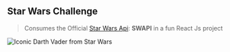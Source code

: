 ## Star Wars Challenge
> Consumes the Official [Star Wars Api](https://swapi.dev/): **SWAPI** in a fun React Js project

![Iconic Darth Vader from Star Wars](https://dl.airtable.com/.attachmentThumbnails/ba152c879eba4e64e84c719df5b6704c/ebfcb02c)